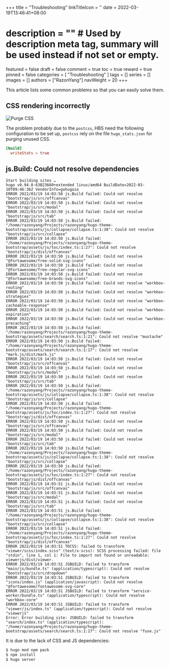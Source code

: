 +++
title = "Troubleshooting"
linkTitleIcon = '<i class="fas fa-bug fa-fw text-danger"></i>'
date = 2022-03-19T13:46:41+08:00
# description = "" # Used by description meta tag, summary will be used instead if not set or empty.
featured = false
draft = false
comment = true
toc = true
reward = true
pinned = false
categories = [
  "Troubleshooting"
]
tags = []
series = []
images = []
authors = ["RazonYang"]
navWeight = 20
+++

This article lists some common problems so that you can easily solve them.

<!--more-->

## CSS rendering incorrectly

![Purge CSS](https://imgur.com/JsEU5D8.png)

The problem probably due to the `postcss`, HBS need the following configuration to be set up, `postcss` rely on the file `hugo_stats.json` for purging unused CSS.

```toml {title="config/_default/config.toml"}
[build]
  writeStats = true
```

## js.Build: Could not resolve dependencies

```text
Start building sites … 
hugo v0.94.0-63B23660+extended linux/amd64 BuildDate=2022-03-10T09:46:36Z VendorInfo=gohugoio
ERROR 2022/03/19 14:03:50 js.Build failed: Could not resolve "bootstrap/js/src/offcanvas"
ERROR 2022/03/19 14:03:50 js.Build failed: Could not resolve "bootstrap/js/src/modal"
ERROR 2022/03/19 14:03:50 js.Build failed: Could not resolve "bootstrap/js/src/tab"
ERROR 2022/03/19 14:03:50 js.Build failed: "/home/razonyang/Projects/razonyang/hugo-theme-bootstrap/assets/js/collapse/collapse.ts:1:38": Could not resolve "bootstrap/js/src/collapse"
ERROR 2022/03/19 14:03:50 js.Build failed: "/home/razonyang/Projects/razonyang/hugo-theme-bootstrap/assets/js/toc/index.ts:1:27": Could not resolve "bootstrap/js/dist/offcanvas"
ERROR 2022/03/19 14:03:50 js.Build failed: Could not resolve "@fortawesome/free-solid-svg-icons"
ERROR 2022/03/19 14:03:50 js.Build failed: Could not resolve "@fortawesome/free-regular-svg-icons"
ERROR 2022/03/19 14:03:50 js.Build failed: Could not resolve "@fortawesome/free-brands-svg-icons"
ERROR 2022/03/19 14:03:50 js.Build failed: Could not resolve "workbox-routing"
ERROR 2022/03/19 14:03:50 js.Build failed: Could not resolve "workbox-strategies"
ERROR 2022/03/19 14:03:50 js.Build failed: Could not resolve "workbox-cacheable-response"
ERROR 2022/03/19 14:03:50 js.Build failed: Could not resolve "workbox-expiration"
ERROR 2022/03/19 14:03:50 js.Build failed: Could not resolve "workbox-precaching"
ERROR 2022/03/19 14:03:50 js.Build failed: "/home/razonyang/Projects/razonyang/hugo-theme-bootstrap/assets/search/search.ts:1:21": Could not resolve "mustache"
ERROR 2022/03/19 14:03:50 js.Build failed: "/home/razonyang/Projects/razonyang/hugo-theme-bootstrap/assets/search/search.ts:1:17": Could not resolve "mark.js/dist/mark.js"
ERROR 2022/03/19 14:03:50 js.Build failed: Could not resolve "bootstrap/js/src/offcanvas"
ERROR 2022/03/19 14:03:50 js.Build failed: Could not resolve "bootstrap/js/src/modal"
ERROR 2022/03/19 14:03:50 js.Build failed: Could not resolve "bootstrap/js/src/tab"
ERROR 2022/03/19 14:03:50 js.Build failed: "/home/razonyang/Projects/razonyang/hugo-theme-bootstrap/assets/js/collapse/collapse.ts:1:38": Could not resolve "bootstrap/js/src/collapse"
ERROR 2022/03/19 14:03:50 js.Build failed: "/home/razonyang/Projects/razonyang/hugo-theme-bootstrap/assets/js/toc/index.ts:1:27": Could not resolve "bootstrap/js/dist/offcanvas"
ERROR 2022/03/19 14:03:50 js.Build failed: Could not resolve "bootstrap/js/src/offcanvas"
ERROR 2022/03/19 14:03:50 js.Build failed: Could not resolve "bootstrap/js/src/modal"
ERROR 2022/03/19 14:03:50 js.Build failed: Could not resolve "bootstrap/js/src/tab"
ERROR 2022/03/19 14:03:50 js.Build failed: "/home/razonyang/Projects/razonyang/hugo-theme-bootstrap/assets/js/collapse/collapse.ts:1:38": Could not resolve "bootstrap/js/src/collapse"
ERROR 2022/03/19 14:03:50 js.Build failed: "/home/razonyang/Projects/razonyang/hugo-theme-bootstrap/assets/js/toc/index.ts:1:27": Could not resolve "bootstrap/js/dist/offcanvas"
ERROR 2022/03/19 14:03:51 js.Build failed: Could not resolve "bootstrap/js/src/offcanvas"
ERROR 2022/03/19 14:03:51 js.Build failed: Could not resolve "bootstrap/js/src/modal"
ERROR 2022/03/19 14:03:51 js.Build failed: Could not resolve "bootstrap/js/src/tab"
ERROR 2022/03/19 14:03:51 js.Build failed: "/home/razonyang/Projects/razonyang/hugo-theme-bootstrap/assets/js/collapse/collapse.ts:1:38": Could not resolve "bootstrap/js/src/collapse"
ERROR 2022/03/19 14:03:51 js.Build failed: "/home/razonyang/Projects/razonyang/hugo-theme-bootstrap/assets/js/toc/index.ts:1:27": Could not resolve "bootstrap/js/dist/offcanvas"
ERROR 2022/03/19 14:03:51 TOCSS: failed to transform "viewer/scss/index.scss" (text/x-scss): SCSS processing failed: file "stdin", line 1, col 1: File to import not found or unreadable: viewerjs/dist/viewer. 
ERROR 2022/03/19 14:03:51 JSBUILD: failed to transform "main/js/bundle.ts" (application/typescript): Could not resolve "bootstrap/js/src/dropdown"
ERROR 2022/03/19 14:03:51 JSBUILD: failed to transform "icons/index.js" (application/javascript): Could not resolve "@fortawesome/fontawesome-svg-core"
ERROR 2022/03/19 14:03:51 JSBUILD: failed to transform "service-worker/bundle.ts" (application/typescript): Could not resolve "workbox-core"
ERROR 2022/03/19 14:03:51 JSBUILD: failed to transform "viewer/js/index.ts" (application/typescript): Could not resolve "viewerjs"
Error: Error building site: JSBUILD: failed to transform "search/index.ts" (application/typescript): "/home/razonyang/Projects/razonyang/hugo-theme-bootstrap/assets/search/search.ts:1:17": Could not resolve "fuse.js"
```

It is due to the lack of CSS and JS dependencies:

```bash
$ hugo mod npm pack
$ npm install
$ hugo server
```
